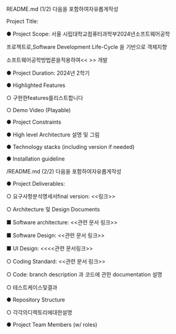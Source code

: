 README.md (1/2) 다음을 포함하여자유롭게작성

Project Title:

● Project Scope: 서울 시립대학교컴퓨터과학부2024년소프트웨어공학

프로젝트로,Software Development Life-Cycle 을 기반으로 객체지향

소프트웨어공학방법론을적용하여<< >> 개발

● Project Duration: 2024년 2학기

● Highlighted Features 

○ 구현한features를리스트합니다

○ Demo Video (Playable) 

● Project Constraints

 ● High level Architecture 설명 및 그림
 
● Technology stacks (including version if needed) 

 ● Installation guideline
 
/README.md (2/2) 다음을 포함하여자유롭게작성

● Project Deliverables: 

○ 요구사항분석명세서final version: <<링크>>

 ○ Architecture 및 Design Documents
 
 ■ Software architecture: <<관련 문서 링크>>
 
 ■ Software Design:  <<관련 문서 링크>>
 
 ■ UI Design: <<<<관련 문서링크>>
 
 ○ Coding Standard: <<관련 문서 링크>>
 
 ○ Code: branch description 과 코드에 관한 documentation 설명
 
○ 테스트케이스및결과

● Repository Structure 

○ 각각의디렉토리에대한설명

 ● Project Team Members  (w/ roles) 
